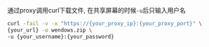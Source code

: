 通过proxy调用curl下载文件, 在共享屏幕的时候```-u```后只输入用户名

```bash
curl -fail -v -x "https://{your_proxy_ip}:{your_proxy_port}" \
{your_url} -o wendows.zip \
-u {your_username}:{your_password}
```